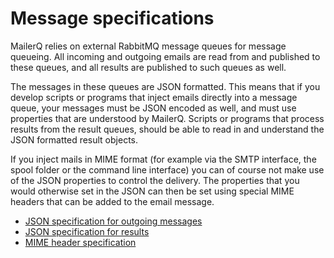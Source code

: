 # Message specifications

MailerQ relies on external RabbitMQ message queues for message
queueing. All incoming and outgoing emails are read from and published to 
these queues, and all results are published to such queues as well.

The messages in these queues are JSON formatted. This means that if you 
develop scripts or programs that inject emails directly into a message 
queue, your messages must be JSON encoded as well, and must use 
properties that are understood by MailerQ. Scripts or programs that 
process results from the result queues, should be able to read in and
understand the JSON formatted result objects.

If you inject mails in MIME format (for example via the SMTP interface,
the spool folder or the command line interface) you can of course not
make use of the JSON properties to control the delivery. The properties 
that you would otherwise set in the JSON can then be set using special 
MIME headers that can be added to the email message.

* [JSON specification for outgoing messages](json-messages)
* [JSON specification for results](json-results)
* [MIME header specification](mime-headers)

